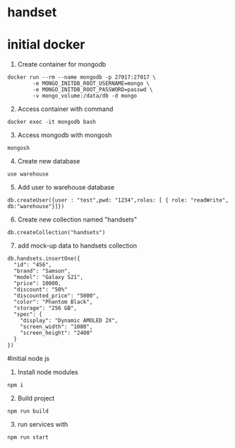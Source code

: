# handset

# initial docker

1. Create container for mongodb

~~~
docker run --rm --name mongodb -p 27017:27017 \
        -e MONGO_INITDB_ROOT_USERNAME=mongo \
        -e MONGO_INITDB_ROOT_PASSWORD=passwd \
        -v mongo_volume:/data/db -d mongo
~~~
2. Access container with command
~~~
docker exec -it mongodb bash
~~~
3. Access mongodb with mongosh
~~~
mongosh
~~~
4. Create new database
~~~
use warehouse
~~~
5. Add user to warehouse database
~~~
db.createUser({user : "test",pwd: "1234",roles: [ { role: "readWrite", db:"warehouse"}]})
~~~
6. Create new collection named "handsets"
~~~
db.createCollection("handsets")
~~~
7. add mock-up data to handsets collection
~~~
db.handsets.insertOne({
  "id": "456",
  "brand": "Samson",
  "model": "Galaxy S21",
  "price": 10000,
  "discount": "50%"
  "discounted_price": "5000",
  "color": "Phantom Black",
  "storage": "256 GB",
  "spec": {
    "display": "Dynamic AMOLED 2X",
    "screen_width": "1080",
    "screen_height": "2400"
  }
}) 

~~~

#initial node js
1. Install node modules
~~~
npm i
~~~
2. Build project
~~~
npm run build
~~~
3. run services with 
~~~
npm run start
~~~
